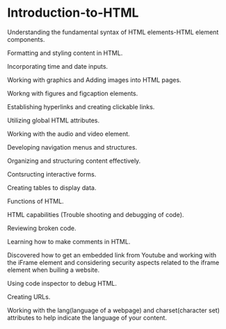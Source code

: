 # Introduction-to-HTML

Understanding the fundamental syntax of HTML elements-HTML element components. 

Formatting and styling content in HTML.

Incorporating time and date inputs.

Working with graphics and Adding images into HTML pages.

Workng with figures and figcaption elements. 

Establishing hyperlinks and creating clickable links.

Utilizing global HTML attributes.

Working with the audio and video element.

Developing navigation menus and structures. 

Organizing and structuring content effectively. 

Contsructing interactive forms.

Creating tables to display data.

Functions of HTML.

HTML capabilities (Trouble shooting and debugging of code).

Reviewing broken code.

Learning how to make comments in HTML.

Discovered how to get an embedded link from Youtube and working with the iFrame element and considering security aspects related to the iframe element when builing a website. 

Using code inspector to debug HTML.

Creating URLs.

Working with the lang(language of a webpage) and charset(character set) attributes to help indicate the language of your content.
